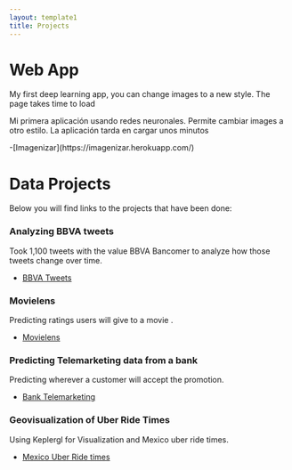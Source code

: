 ```yaml
---
layout: template1
title: Projects
---
```

# Web App
<p>My first deep learning app, you can change images to a new style. The page takes time to load</p>
<p>Mi primera aplicación usando redes neuronales. Permite cambiar images a otro estilo. La aplicación tarda en cargar unos minutos</p>
-[Imagenizar](https://imagenizar.herokuapp.com/)

# Data Projects

<p> Below you will find links to the projects that have been done:</p>


### Analyzing BBVA tweets

Took 1,100 tweets with the value BBVA Bancomer to analyze how those tweets change over time.
- [BBVA Tweets](posts/BBVA.html)


### Movielens 

Predicting ratings users will give to a movie .
- [Movielens](posts/Movielens.html)

### Predicting Telemarketing data from a bank

Predicting wherever a customer will accept the promotion.
- [Bank Telemarketing](posts/BankMKT.html)

### Geovisualization of Uber Ride Times

Using Keplergl for Visualization and Mexico uber ride times.
- [Mexico Uber Ride times](posts/Geodata.html)
